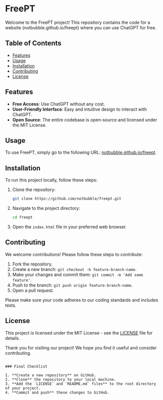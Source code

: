 # FreePT

Welcome to the FreePT project! This repository contains the code for a website (notbubble.github.io/freept) where you can use ChatGPT for free.

## Table of Contents

- [Features](#features)
- [Usage](#usage)
- [Installation](#installation)
- [Contributing](#contributing)
- [License](#license)

## Features

- **Free Access**: Use ChatGPT without any cost.
- **User-Friendly Interface**: Easy and intuitive design to interact with ChatGPT.
- **Open Source**: The entire codebase is open-source and licensed under the MIT License.

## Usage

To use FreePT, simply go to the following URL: [notbubble.github.io/freept](https://notbubble.github.io/freept).

## Installation

To run this project locally, follow these steps:

1. Clone the repository:
    ```bash
    git clone https://github.com/notbubble/freept.git
    ```

2. Navigate to the project directory:
    ```bash
    cd freept
    ```

3. Open the `index.html` file in your preferred web browser.

## Contributing

We welcome contributions! Please follow these steps to contribute:

1. Fork the repository.
2. Create a new branch: `git checkout -b feature-branch-name`.
3. Make your changes and commit them: `git commit -m 'Add some feature'`.
4. Push to the branch: `git push origin feature-branch-name`.
5. Open a pull request.

Please make sure your code adheres to our coding standards and includes tests.

## License

This project is licensed under the MIT License - see the [LICENSE](LICENSE) file for details.

Thank you for visiting our project! We hope you find it useful and consider contributing.
```

### Final Checklist

1. **Create a new repository** on GitHub.
2. **Clone** the repository to your local machine.
3. **Add the `LICENSE` and `README.md` files** to the root directory of your project.
4. **Commit and push** these changes to GitHub.
